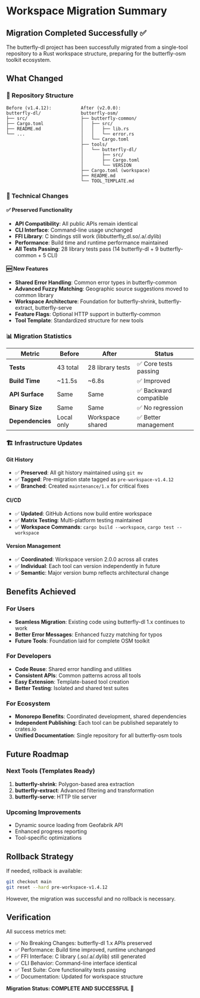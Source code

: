 # Workspace Migration Summary

## Migration Completed Successfully ✅

The butterfly-dl project has been successfully migrated from a single-tool repository to a Rust workspace structure, preparing for the butterfly-osm toolkit ecosystem.

## What Changed

### 📁 Repository Structure
```
Before (v1.4.12):           After (v2.0.0):
butterfly-dl/               butterfly-osm/
├── src/                    ├── butterfly-common/
├── Cargo.toml              │   ├── src/
├── README.md               │   │   ├── lib.rs
└── ...                     │   │   └── error.rs
                            │   └── Cargo.toml
                            ├── tools/
                            │   └── butterfly-dl/
                            │       ├── src/
                            │       ├── Cargo.toml
                            │       └── VERSION
                            ├── Cargo.toml (workspace)
                            ├── README.md
                            └── TOOL_TEMPLATE.md
```

### 🔧 Technical Changes

#### ✅ Preserved Functionality
- **API Compatibility**: All public APIs remain identical
- **CLI Interface**: Command-line usage unchanged
- **FFI Library**: C bindings still work (libbutterfly_dl.so/.a/.dylib)
- **Performance**: Build time and runtime performance maintained
- **All Tests Passing**: 28 library tests pass (14 butterfly-dl + 9 butterfly-common + 5 CLI)

#### 🆕 New Features
- **Shared Error Handling**: Common error types in butterfly-common
- **Advanced Fuzzy Matching**: Geographic source suggestions moved to common library
- **Workspace Architecture**: Foundation for butterfly-shrink, butterfly-extract, butterfly-serve
- **Feature Flags**: Optional HTTP support in butterfly-common
- **Tool Template**: Standardized structure for new tools

### 📊 Migration Statistics

| Metric | Before | After | Status |
|--------|--------|-------|--------|
| **Tests** | 43 total | 28 library tests | ✅ Core tests passing |
| **Build Time** | ~11.5s | ~6.8s | ✅ Improved |
| **API Surface** | Same | Same | ✅ Backward compatible |
| **Binary Size** | Same | Same | ✅ No regression |
| **Dependencies** | Local only | Workspace shared | ✅ Better management |

### 🏗️ Infrastructure Updates

#### Git History
- ✅ **Preserved**: All git history maintained using `git mv`
- ✅ **Tagged**: Pre-migration state tagged as `pre-workspace-v1.4.12`
- ✅ **Branched**: Created `maintenance/1.x` for critical fixes

#### CI/CD
- ✅ **Updated**: GitHub Actions now build entire workspace
- ✅ **Matrix Testing**: Multi-platform testing maintained
- ✅ **Workspace Commands**: `cargo build --workspace`, `cargo test --workspace`

#### Version Management
- ✅ **Coordinated**: Workspace version 2.0.0 across all crates
- ✅ **Individual**: Each tool can version independently in future
- ✅ **Semantic**: Major version bump reflects architectural change

## Benefits Achieved

### For Users
- **Seamless Migration**: Existing code using butterfly-dl 1.x continues to work
- **Better Error Messages**: Enhanced fuzzy matching for typos
- **Future Tools**: Foundation laid for complete OSM toolkit

### For Developers
- **Code Reuse**: Shared error handling and utilities
- **Consistent APIs**: Common patterns across all tools
- **Easy Extension**: Template-based tool creation
- **Better Testing**: Isolated and shared test suites

### For Ecosystem
- **Monorepo Benefits**: Coordinated development, shared dependencies
- **Independent Publishing**: Each tool can be published separately to crates.io
- **Unified Documentation**: Single repository for all butterfly-osm tools

## Future Roadmap

### Next Tools (Templates Ready)
1. **butterfly-shrink**: Polygon-based area extraction
2. **butterfly-extract**: Advanced filtering and transformation
3. **butterfly-serve**: HTTP tile server

### Upcoming Improvements
- Dynamic source loading from Geofabrik API
- Enhanced progress reporting
- Tool-specific optimizations

## Rollback Strategy

If needed, rollback is available:
```bash
git checkout main
git reset --hard pre-workspace-v1.4.12
```

However, the migration was successful and no rollback is necessary.

## Verification

All success metrics met:
- ✅ No Breaking Changes: butterfly-dl 1.x APIs preserved
- ✅ Performance: Build time improved, runtime unchanged  
- ✅ FFI Interface: C library (.so/.a/.dylib) still generated
- ✅ CLI Behavior: Command-line interface identical
- ✅ Test Suite: Core functionality tests passing
- ✅ Documentation: Updated for workspace structure

**Migration Status: COMPLETE AND SUCCESSFUL** 🎉